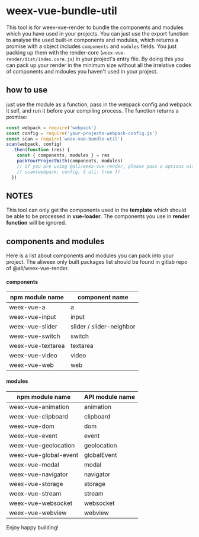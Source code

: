 # weex-vue-bundle-util

This tool is for weex-vue-render to bundle the components and modules which you have used in your projects. You can just use the export function to analyse the used built-in components and modules, which returns a promise with a object includes `components` and `modules` fields. You just packing up them with the render-core (`weex-vue-render/dist/index.core.js`) in your project's entry file. By doing this you can pack up your render in the minimum size without all the irrelative codes of components and mdoules you haven't used in your project.

## how to use

just use the module as a function, pass in the webpack config and webpack it self, and run it before your compiling process. The function returns a promise:

```javascript
const webpack = require('webpack')
const config = require('your-projects-webpack-config.js')
const scan = require('weex-vue-bundle-util')
scan(webpack, config)
  .then(function (res) {
    const { components, modules } = res
    packYourProjectWith(components, modules)
    // if you are using @ali/weex-vue-render, please pass a options with 'ali' set like the codes below.
    // scan(webpack, config, { ali: true })
  })
```

## NOTES

This tool can only get the components used in the **template** which should be able to be processed in **vue-loader**. The components you use in **render function** will be ignored.

## components and modules

Here is a list about components and modules you can pack into your project. The aliweex only built packages list should be found in gitlab repo of @ali/weex-vue-render.

#### components

| npm module name | component name |
| --- | --- |
| weex-vue-a | a |
| weex-vue-input | input |
| weex-vue-slider | slider / slider-neighbor |
| weex-vue-switch | switch |
| weex-vue-textarea | textarea |
| weex-vue-video | video |
| weex-vue-web | web |

#### modules

| npm module name | API module name |
| --- | --- |
| weex-vue-animation | animation |
| weex-vue-clipboard | clipboard |
| weex-vue-dom | dom |
| weex-vue-event | event |
| weex-vue-geolocation | geolocation |
| weex-vue-global-event | globalEvent |
| weex-vue-modal | modal |
| weex-vue-navigator | navigator |
| weex-vue-storage | storage |
| weex-vue-stream | stream |
| weex-vue-websocket | websocket |
| weex-vue-webview | webview |

Enjoy happy building!

